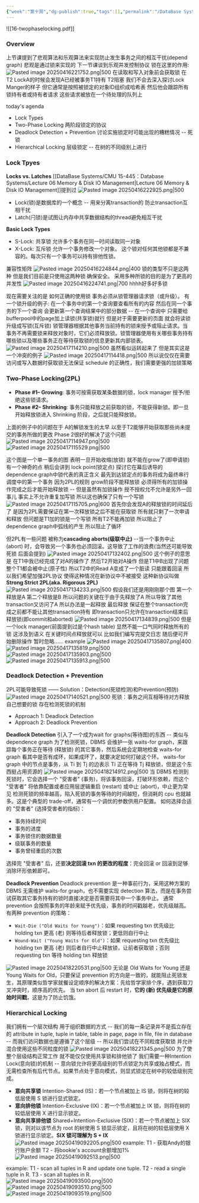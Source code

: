 ```yaml
---
{"week":"第十周","dg-publish":true,"tags":[],"permalink":"/DataBase Systems/CMU 15-445：Database Systems/Lecture 16 Two-Phase Locking/","dgPassFrontmatter":true,"noteIcon":"","created":"2025-04-11T15:34:42.844+08:00","updated":"2025-04-19T09:35:23.795+08:00"}
---
```


![[16-twophaselocking.pdf]]

### Overview
上节课提到了悲观算法和乐观算法来实现防止发生事务之间的相互干扰(depend graph)
悲观是通过锁来实现的 下一节课谈到乐观并发控制协议
锁在这里的作用: 
![Pasted image 20250416221752.png|500](/img/user/accessory/Pasted%20image%2020250416221752.png)
在读取和写入对象前会获取锁 在T2 LockA的时候会发现A已经被事务T1持有 T2阻塞
我们不会去深入探讨Lock Manger的样子 但它通常是按照被锁定的对象ID组织成哈希表 然后他会跟踪所有锁持有者或持有者请求 这些请求被放在一个待处理的队列上

today's agenda
- Lock Types
- Two-Phase Locking 两阶段锁定的协议
- Deadlock Detection + Prevention 讨论实施锁定时可能出现的糟糕情况 -- 死锁
- Hierarchical Locking 层级锁定 -- 在树的不同级别上进行

### Lock Tpyes
**Locks vs. Latches**
[[DataBase Systems/CMU 15-445：Database Systems/Lecture 06 Memory & Disk IO Management\|Lecture 06 Memory & Disk IO Management]]提到过
![Pasted image 20250416222925.png|500](/img/user/accessory/Pasted%20image%2020250416222925.png)
- Lock(锁)是数据库的一个概念 -- 用来分离transaction的 防止transaction互相干扰
- Latch(闩锁)是试图让内存中共享数据结构的thread避免相互干扰

**Basic Lock Types**
- S-Lock: 共享锁  允许多个事务在同一时间读取同一对象
- X-Lock: 互斥锁 允许一个事务修改一个对象。 这个锁对任何其他锁都是不兼容的。每次只有一个事务可以持有排他性锁。

兼容性矩阵
![Pasted image 20250416224844.png|400](/img/user/accessory/Pasted%20image%2020250416224844.png)
锁的类型不只是这两种 但是我们目前是只使用这两种锁 确保安全。
采用多种所锁的目的是为了更高的并发性
![Pasted image 20250416224741.png|700](/img/user/accessory/Pasted%20image%2020250416224741.png)
hhhh好多好多锁

现在需要关注的是 如何正确的使用锁
事务必须从锁管理器请求锁（或升级）。
有一个锁升级的例子: 在一个事务中的第一个查询要查看所有的内容 然后在同一个事务的下一个查询 会更新第一个查询结果中的部分数据 -- 在一个查询中 只需要给bufferpool中的page加上读锁(共享锁)就行 但是对于需要更新的页面 就会将读锁升级成写锁(互斥锁)
锁管理器根据其他事务当前持有的锁来授予或阻止请求。当事务不再需要锁来释放对象时，它们必须释放锁。锁管理器使用有关哪些事务持有哪些锁以及哪些事务正在等待获取锁的信息更新其内部锁表。
![Pasted image 20250417114210.png|500](/img/user/accessory/Pasted%20image%2020250417114210.png)
虽然看似运转起来了 但是其实这是一个冲突的例子
![Pasted image 20250417114418.png|500](/img/user/accessory/Pasted%20image%2020250417114418.png)
所以说仅仅在需要访问或写入数据时获取锁无法保证 schedule 的正确性，我们需要更强的加锁策略

### Two-Phase Locking(2PL)
- **Phase #1– Growing**: 事务可按需获取某条数据的锁，lock manager 授予/拒绝这些锁请求。
- **Phase #2– Shrinking**: 事务只能释放之前获取的锁，不能获得新锁。即一旦开始释放锁进入 Shrinking 阶段，之后就只能释放锁。

上面的例子中的问题在于 A的解锁发生的太早 以至于T2能够开始获取那些尚未提交的事务所做的更改 Phase 2很好的解决了这个问题
![Pasted image 20250417114947.png|500](/img/user/accessory/Pasted%20image%2020250417114947.png)
![Pasted image 20250417115529.png|500](/img/user/accessory/Pasted%20image%2020250417115529.png)

这个图是一个单一事务的图 表明一旦开始收缩(放锁) 就不能在grow了(即申请锁)
有一个神奇的点 稍后会讲到  lock point(锁定点) 探讨它在幕后诱导的dependence graph中锁代表的真正含义
最先到达锁定点的事务将成为最终串行调度中的第一个事务
因为2PL的规则 grow阶段不能释放锁 必须得所有的加锁操作完成之后才能开始释放锁 -- 但是虽然有加锁操作 授不授权允不允许是另外一回事儿 事实上不允许重复加写锁 所以这也确保了只有一个写锁
![Pasted image 20250417115705.png|600](/img/user/accessory/Pasted%20image%2020250417115705.png)
首先你会发现A的释放锁的时间延后了  是因为2PL需要保证在第一次释放锁之后不能在获取锁 所有就只剩了一次申请和释放
但问题是T1加的锁是一个写锁 所有T2不能再加锁 所以阻止了dependence graph中弧线的产生 所以阻止了循环 

但2PL有一些问题 被称为**cascading aborts(级联中止)** --当一个事务中止 (abort) 时，会导致另一个事务也必须回滚。这导致了工作的浪费(当然还可能导致死锁 后面会提到)
![Pasted image 20250417132402.png|500](/img/user/accessory/Pasted%20image%2020250417132402.png)
这个例子的意思是 在T1中我已经完成了对A的操作了 然后T2开始对A操作 但是T1中B出现了问题 整个T1都会被中止(原子性) 所以T2中的Read A变成了一个脏读 只能跟着回滚
所以我们希望加强2PL协议 使得这种情况在新协议中不被接受  这种新协议叫做**Strong Strict 2PL(aka. Rigorous 2PL)**
![Pasted image 20250417134233.png|500](/img/user/accessory/Pasted%20image%2020250417134233.png)
假设我们还是用刚刚那个图 第一个释放是A 第二个释放是B 所以问题的关键在于由于先释放了A 所以导致了其他transaction又访问了A
所以办法是一起释放 最后释放 保证在整个transaction完成之前都不能让其他transaction持有  即transaction只允许在transaction结束后释放锁(即commit和aborted)
![Pasted image 20250417134839.png|500](/img/user/accessory/Pasted%20image%2020250417134839.png)
但是一个lock manager(前面提到过是个hash table) 显然不能一口气同时释放所有的锁 这涉及到语义 在关键时间点释放就可以 比如我们编写完提交日志 随后便可开始删除操作  暂时忽略……
example
![Pasted image 20250417135807.png|400](/img/user/accessory/Pasted%20image%2020250417135807.png)
![Pasted image 20250417135819.png|500](/img/user/accessory/Pasted%20image%2020250417135819.png)
![Pasted image 20250417135903.png|500](/img/user/accessory/Pasted%20image%2020250417135903.png)
![Pasted image 20250417135913.png|500](/img/user/accessory/Pasted%20image%2020250417135913.png)

### Deadlock Detection + Prevention
2PL可能导致死锁 —— Solution：Detection(死锁检测)和Prevention(预防)
![Pasted image 20250417140521.png|500](/img/user/accessory/Pasted%20image%2020250417140521.png)
死锁：事务之间互相等待对方释放自己想要的锁
存在检测死锁的机制
- Approach 1: Deadlock Detection
- Approach 2: Deadlock Prevention

**Deadlock Detection**
引入了一个成为wait for graphs(等待图)的东西 -- 类似与 dependence graph
为了检测死锁，DBMS 会维护一张 waits-for graph，来跟踪每个事务正在等待 (释放锁) 的其它事务，然后系统会定期地检查 waits-for graph 看其中是否有成环，如果成环了，就要决定如何打破这个环。
waits-for graph 中的节点是事务，从 Ti 到 Tj 的边表示 Ti 正在等待 Tj 释放锁，但是这个东西挺占用资源的
![Pasted image 20250418214912.png|500](/img/user/accessory/Pasted%20image%2020250418214912.png)
当 DBMS 检测到死锁时，它会选择一个 "受害者" (事务)，将该事务回滚，打破环形依赖，而这个 "受害者" 将依靠配置或者应用层逻辑重启 (restart) 或中止 (abort)，中止更为常见
检测死锁的频率越高，陷入死锁的事务等待的时间越短，但消耗的 cpu 也就越多。这是个典型的 trade-off，通常有一个调优的参数供用户配置。
如何选择合适的 "受害者" (选择受害者的指标)：
- 事务持续时间
- 事务的进度
- 事务锁住的数据数量
- 级联事务的数量
- 事务曾经重启的次数

选择完 "受害者" 后，还要**决定回滚 txn 的更改的程度**：完全回滚 or 回滚到足够消除环形依赖即可。

**Deadlock Prevention**
Deadlock prevention 是一种事前行为，采用这种方案的 DBMS 无需维护 waits-for graph，也不需要实现 detection 算法，而是在事务尝试获取其它事务持有的锁时直接决定是否需要将其中一个事务中止。
通常 prevention 会按照事务的年龄来赋予优先级，事务的时间戳越老，优先级越高。有两种 prevention 的策略：
- `Wait-Die ("Old Waits for Young")`：如果 requesting txn 优先级比 holding txn 更高 (老) 则等待后者释放锁；更低则自行中止
- `Wound-Wait ("Young Waits for Old")`：如果 requesting txn 优先级比 holding txn 更高 (老) 则后者自行中止释放锁，让前者获取锁；否则 requesting txn 等待 holding txn 释放锁

![Pasted image 20250418220531.png|500](/img/user/accessory/Pasted%20image%2020250418220531.png)
无论是 Old Waits for Young 还是 Young Waits for Old，只要保证 prevention 的方向是一致的，就能阻止死锁发生，其原理类似哲学家就餐设定顺序的解决方案：先给哲学家排个序，遇到获取刀叉冲突时，顺序高的优先。
当 txn abort 后 restart 时，**它的 (新) 优先级是它的原始时间戳**，这是为了防止饥饿。

### Hierarchical Locking
我们拥有一个层次结构 用于组织数据的方式 -- 我们的每一条记录并不是孤立存在的 attribute in tuple, tuple in table, table in page, page in file, file in database -- 而我们访问数据也是遵循了这个层级 -- 所以我们尝试在不同粒度获取锁 并允许混合使用这些不同粒度的锁
![Pasted image 20250418221345.png|500](/img/user/accessory/Pasted%20image%2020250418221345.png)
为了使整个层级结构正常工作 就不能仅仅使用共享锁和排他锁了 
我们需要一种Intention Lock(意向锁)的机制 -- 意向锁允许将更高级别的节点锁定为共享或独占模式，而无需检查所有后代节点。如果节点处于意向模式，则显式锁定在树中的较低级别完成。
- **意向共享锁** Intention-Shared (IS)：若一个节点被加上 IS 锁，则将在树的较低层使用 S 锁进行显式锁定。
- **意向排他锁** Intention-Exclusive (IX)：若一个节点被加上 IX 锁，则将在树的较低层使用 X 进行显示锁定。
- **意向共享排他锁** Shared+Intention-Exclusive (SIX)：若一个节点被加上 SIX 锁，则对以该节点为 root 的树使用 S 锁显示锁定，且将在树的较低层使用 X 锁进行显示锁定。**SIX 锁可理解为 S + IX**
![Pasted image 20250419092205.png|500](/img/user/accessory/Pasted%20image%2020250419092205.png)
example:
T1 - 获取Andy的银行账户余额
T2 - 将bookie's account余额增加1%
![Pasted image 20250419092513.png|500](/img/user/accessory/Pasted%20image%2020250419092513.png)

example:
T1 - scan all tuples in R and update one tuple.
T2 - read a single tuple in R.
T3 - scan all tuples in R.
![Pasted image 20250419093500.png|500](/img/user/accessory/Pasted%20image%2020250419093500.png)
![Pasted image 20250419093510.png|500](/img/user/accessory/Pasted%20image%2020250419093510.png)
![Pasted image 20250419093519.png|500](/img/user/accessory/Pasted%20image%2020250419093519.png)
